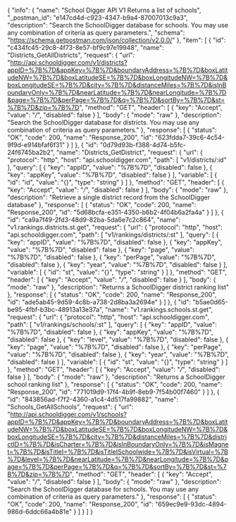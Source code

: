 {
  "info": {
    "name": "School Digger API V1 Returns a list of schools",
    "_postman_id": "e147cd4d-c923-4347-b9a4-87007013c9a3",
    "description": "Search the SchoolDigger database for schools. You may use any combination of criteria as query parameters.",
    "schema": "https://schema.getpostman.com/json/collection/v2.0.0/"
  },
  "item": [
    {
      "id": "c434fc45-29c8-4f73-8e57-bf9c97e19948",
      "name": "Districts_GetAllDistricts",
      "request": {
        "url": "http://api.schooldigger.com/v1/districts?appID=%7B%7D&appKey=%7B%7D&boundaryAddress=%7B%7D&boxLatitudeNW=%7B%7D&boxLatitudeSE=%7B%7D&boxLongitudeNW=%7B%7D&boxLongitudeSE=%7B%7D&city=%7B%7D&distanceMiles=%7B%7D&isInBoundaryOnly=%7B%7D&nearLatitude=%7B%7D&nearLongitude=%7B%7D&page=%7B%7D&perPage=%7B%7D&q=%7B%7D&sortBy=%7B%7D&st=%7B%7D&zip=%7B%7D",
        "method": "GET",
        "header": [
          {
            "key": "Accept",
            "value": "*/*",
            "disabled": false
          }
        ],
        "body": {
          "mode": "raw"
        },
        "description": "Search the SchoolDigger database for districts. You may use any combination of criteria as query parameters."
      },
      "response": [
        {
          "status": "OK",
          "code": 200,
          "name": "Response_200",
          "id": "623fdda7-39c6-4c54-9f9d-e914bfaf6f31"
        }
      ]
    },
    {
      "id": "0d79d93b-f388-4d74-b5fc-24f6745ba2b2",
      "name": "Districts_GetDistrict",
      "request": {
        "url": {
          "protocol": "http",
          "host": "api.schooldigger.com",
          "path": [
            "v1/districts/:id"
          ],
          "query": [
            {
              "key": "appID",
              "value": "%7B%7D",
              "disabled": false
            },
            {
              "key": "appKey",
              "value": "%7B%7D",
              "disabled": false
            }
          ],
          "variable": [
            {
              "id": "id",
              "value": "{}",
              "type": "string"
            }
          ]
        },
        "method": "GET",
        "header": [
          {
            "key": "Accept",
            "value": "*/*",
            "disabled": false
          }
        ],
        "body": {
          "mode": "raw"
        },
        "description": "Retrieve a single district record from the SchoolDigger database"
      },
      "response": [
        {
          "status": "OK",
          "code": 200,
          "name": "Response_200",
          "id": "5d68bcfa-e351-4350-b6b2-4f04b6a2fa4a"
        }
      ]
    },
    {
      "id": "ca9a7f49-2fd3-48d9-82ba-5da6e7c2c864",
      "name": "v1.rankings.districts.st.get",
      "request": {
        "url": {
          "protocol": "http",
          "host": "api.schooldigger.com",
          "path": [
            "v1/rankings/districts/:st"
          ],
          "query": [
            {
              "key": "appID",
              "value": "%7B%7D",
              "disabled": false
            },
            {
              "key": "appKey",
              "value": "%7B%7D",
              "disabled": false
            },
            {
              "key": "page",
              "value": "%7B%7D",
              "disabled": false
            },
            {
              "key": "perPage",
              "value": "%7B%7D",
              "disabled": false
            },
            {
              "key": "year",
              "value": "%7B%7D",
              "disabled": false
            }
          ],
          "variable": [
            {
              "id": "st",
              "value": "{}",
              "type": "string"
            }
          ]
        },
        "method": "GET",
        "header": [
          {
            "key": "Accept",
            "value": "*/*",
            "disabled": false
          }
        ],
        "body": {
          "mode": "raw"
        },
        "description": "Returns a SchoolDigger district ranking list"
      },
      "response": [
        {
          "status": "OK",
          "code": 200,
          "name": "Response_200",
          "id": "ade5ab45-9d59-4c8b-a738-2d8ba3a2694e"
        }
      ]
    },
    {
      "id": "b5ae0d65-be95-4fbf-b3bc-48913a13e37a",
      "name": "v1.rankings.schools.st.get",
      "request": {
        "url": {
          "protocol": "http",
          "host": "api.schooldigger.com",
          "path": [
            "v1/rankings/schools/:st"
          ],
          "query": [
            {
              "key": "appID",
              "value": "%7B%7D",
              "disabled": false
            },
            {
              "key": "appKey",
              "value": "%7B%7D",
              "disabled": false
            },
            {
              "key": "level",
              "value": "%7B%7D",
              "disabled": false
            },
            {
              "key": "page",
              "value": "%7B%7D",
              "disabled": false
            },
            {
              "key": "perPage",
              "value": "%7B%7D",
              "disabled": false
            },
            {
              "key": "year",
              "value": "%7B%7D",
              "disabled": false
            }
          ],
          "variable": [
            {
              "id": "st",
              "value": "{}",
              "type": "string"
            }
          ]
        },
        "method": "GET",
        "header": [
          {
            "key": "Accept",
            "value": "*/*",
            "disabled": false
          }
        ],
        "body": {
          "mode": "raw"
        },
        "description": "Returns a SchoolDigger school ranking list"
      },
      "response": [
        {
          "status": "OK",
          "code": 200,
          "name": "Response_200",
          "id": "771019d9-17f4-4b9f-8eb9-7f54b00f7460"
        }
      ]
    },
    {
      "id": "843856ad-f7f2-4360-a1c4-4d517fa99882",
      "name": "Schools_GetAllSchools",
      "request": {
        "url": "http://api.schooldigger.com/v1/schools?appID=%7B%7D&appKey=%7B%7D&boundaryAddress=%7B%7D&boxLatitudeNW=%7B%7D&boxLatitudeSE=%7B%7D&boxLongitudeNW=%7B%7D&boxLongitudeSE=%7B%7D&city=%7B%7D&distanceMiles=%7B%7D&districtID=%7B%7D&isCharter=%7B%7D&isInBoundaryOnly=%7B%7D&isMagnet=%7B%7D&isTitleI=%7B%7D&isTitleISchoolwide=%7B%7D&isVirtual=%7B%7D&level=%7B%7D&nearLatitude=%7B%7D&nearLongitude=%7B%7D&page=%7B%7D&perPage=%7B%7D&q=%7B%7D&sortBy=%7B%7D&st=%7B%7D&zip=%7B%7D",
        "method": "GET",
        "header": [
          {
            "key": "Accept",
            "value": "*/*",
            "disabled": false
          }
        ],
        "body": {
          "mode": "raw"
        },
        "description": "Search the SchoolDigger database for schools. You may use any combination of criteria as query parameters."
      },
      "response": [
        {
          "status": "OK",
          "code": 200,
          "name": "Response_200",
          "id": "659ec9e9-93dc-4894-986d-6ddc66a4b81e"
        }
      ]
    }
  ]
}